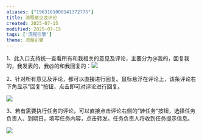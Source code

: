 ```yaml
---
aliases: ["1963161000141372775"]
title: 流程意见及评论
created: 2025-07-15
modified: 2025-07-15
tags: ['流程引擎']
theme: 流程引擎
---
```


1、此入口支持统一查看所有和我相关的意见及评论，主要分为@我的，回复我的，我发表的，我@的和我回复的：![](2b5e6aa4514b772afbded9a4518fa976.jpg)

2、针对所有意见及评论，都可以直接进行回复。鼠标悬浮在评论上，该条评论右下角显示”回复“按钮，点击即可对评论进行回复。

![](3c724ff92d5020f144f2e6baba107ffd.jpg)

3、若有需要执行任务的评论，可以直接点击评论右侧的”转任务“按钮，选择任务负责人、到期日，填写任务内容，点击转发。任务负责人将收到任务提示信息。

![](88e8bdb9ac0100d129b87985b59299f7.jpg)
